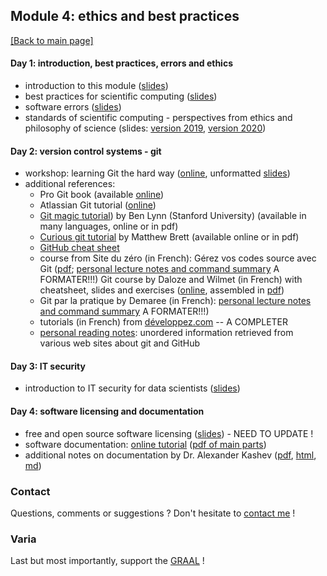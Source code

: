 ## Module 4: ethics and best practices

[[Back to main page]](../index.md)


#### Day 1: introduction, best practices, errors and ethics
- introduction to this module ([slides](pdf_lectures/day1_1_intro.pdf))
- best practices for scientific computing ([slides](pdf_lectures/day1_2_BestPractices.pdf))
- software errors ([slides](pdf_lectures/day1_3_software_errors.pdf))
- standards of scientific computing - perspectives from ethics and philosophy of science  (slides: [version 2019](pdf_lectures/day1_4_Standards-Computing-2019.pdf), [version 2020](pdf_lectures/day1_4_Standards-Computing-2019.pdf))

#### Day 2: version control systems - git 
- workshop: learning Git the hard way ([online](https://escodebar.github.io/trainings/git/#/), unformatted [slides](pdf_lectures/day2_Git_workshop.pdf))
- additional references:
    - Pro Git book (available [online](https://git-scm.com/book/en/v2))
    - Atlassian Git tutorial ([online](https://www.atlassian.com/git))
    - [Git magic tutorial](http://www-cs-students.stanford.edu/~blynn/gitmagic)) by Ben Lynn (Stanford University) (available in many languages, online or in pdf)
    -  [Curious git tutorial](https://matthew-brett.github.io/curious-git/index.html) by Matthew Brett (available online or in pdf)
    - [GitHub cheat sheet](my_readings/day2_github-git-cheat-sheet.pdf)
    - course from Site du zéro (in French): Gérez vos codes source avec Git ([pdf](http://user.oc-static.com/pdf/254198-gerez-vos-codes-source-avec-git.pdf); [personal lecture notes and command summary](my_readings/day2_siteduzero_cmds.txt) A FORMATER!!!)
    Git course by Daloze and Wilmet (in French) with cheatsheet, slides and exercises ([online](https://eregon.me/git), assembled in [pdf](my_readings/day2_all_eregon.pdf))
    - Git par la pratique by Demaree (in French): [personal lecture notes and command summary](my_readings/day2_git_par_la_pratique_cmds.txt) A FORMATER!!!)
    - tutorials  (in French) from [développez.com](https://djibril.developpez.com/tutoriels/conception/pro-git/?page=page_2#LII) -- A COMPLETER
    - [personal reading notes](my_readings/day2_git_web_readings_all.pdf): unordered information retrieved from various web sites about git and GitHub

#### Day 3: IT security
- introduction to IT security for data scientists ([slides](pdf_lectures/day_3_Introduction_to_IT_Security_for_Data_Scientists_v2.pdf))

#### Day 4: software licensing and documentation

- free and open source software licensing ([slides](pdf_lectures/day4_final_FOSS_slides_18.6.2020.pptx)) - NEED TO UPDATE !
- software documentation: [online tutorial](https://coderefinery.github.io/documentation) ([pdf of main parts](pdf_lectures/day4_coderefinery.pdf))
- additional notes on documentation by Dr. Alexander Kashev ([pdf](pdf_lectures/day4_NotesOnDocumentation.pdf), [html](pdf_lectures/day4_NotesOnDocumentation.html), [md](pdf_lectures/day4_NotesOnDocumentation.md))


### Contact

Questions, comments or suggestions ? Don't hesitate to [contact me](mailto:zufferey.marie@bluewin.ch) !



### Varia

Last but most importantly, support the [GRAAL](http://graal-defenseanimale.org) !

